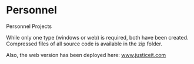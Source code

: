 # Personnel
Personnel Projects

While only one type (windows or web) is required, both have been created.   Compressed files of all source code is available in the zip folder.

Also, the web version has been deployed here:  www.justiceit.com
